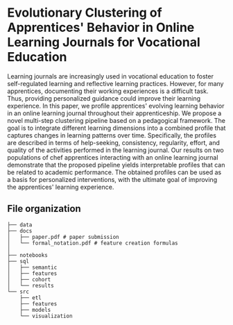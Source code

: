 # Evolutionary Clustering of Apprentices' Behavior in Online Learning Journals for Vocational Education

Learning journals are increasingly used in vocational education to foster self-regulated learning and reflective learning practices. However, for many apprentices, documenting their working experiences is a difficult task. Thus, providing personalized guidance could improve their learning experience.  In this paper, we profile apprentices' evolving learning behavior in an online learning journal throughout their apprenticeship. We propose a novel multi-step clustering pipeline based on a pedagogical framework. The goal is to integrate different learning dimensions into a combined profile that captures changes in learning patterns over time. Specifically, the profiles are described in terms of help-seeking, consistency, regularity, effort, and quality of the activities performed in the learning journal. Our results on two populations of chef apprentices interacting with an online learning journal demonstrate that the proposed pipeline yields interpretable profiles that can be related to academic performance. The obtained profiles can be used as a basis for personalized interventions, with the ultimate goal of improving the apprentices' learning experience.

## File organization
```
├── data
├── docs
│   ├── paper.pdf # paper submission
│   └── formal_notation.pdf # feature creation formulas
│
├── notebooks
├── sql
│   ├── semantic
│   ├── features
│   ├── cohort
│   └── results
└── src
    ├── etl
    ├── features
    ├── models
    └── visualization
```
